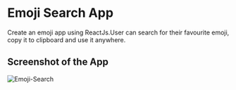 # Emoji Search App
Create an emoji app using ReactJs.User can search for their favourite emoji, copy it to clipboard and use it anywhere.

## Screenshot of the App
<img src="https://i.ibb.co/4j9k8GG/Emoji-Search.png" alt="Emoji-Search" border="0">

